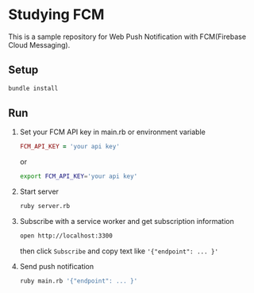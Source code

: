 # Studying FCM
This is a sample repository for Web Push Notification with FCM(Firebase Cloud Messaging).

## Setup

```sh
bundle install
```

## Run

1. Set your FCM API key in main.rb or environment variable

	```ruby
	FCM_API_KEY = 'your api key'
	```

	or

	```sh
	export FCM_API_KEY='your api key'
	```

2. Start server

	```sh
	ruby server.rb
	```

3. Subscribe with a service worker and get subscription information

	```sh
	open http://localhost:3300
	```

	then click `Subscribe` and copy text like `'{"endpoint": ... }'`

4. Send push notification

	```sh
	ruby main.rb '{"endpoint": ... }'
	```

